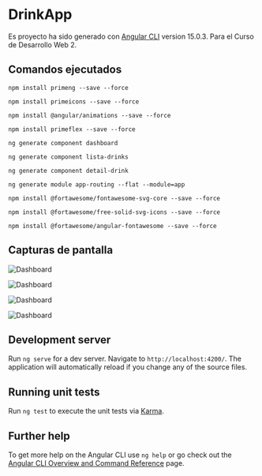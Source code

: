 # DrinkApp

Es proyecto ha sido generado con [Angular CLI](https://github.com/angular/angular-cli) version 15.0.3. Para el Curso de Desarrollo Web 2.

## Comandos ejecutados

`npm install primeng --save --force`

`npm install primeicons --save --force`

`npm install @angular/animations --save --force`

`npm install primeflex --save --force`

`ng generate component dashboard`

`ng generate component lista-drinks`

`ng generate component detail-drink`

`ng generate module app-routing --flat --module=app`


`npm install @fortawesome/fontawesome-svg-core --save --force`

`npm install @fortawesome/free-solid-svg-icons --save --force`

`npm install @fortawesome/angular-fontawesome --save --force`

## Capturas de pantalla
![Dashboard](https://ticcenter.com.pe/img/maestria/dashboard.jpg)

![Dashboard](https://ticcenter.com.pe/img/maestria/bebidas-sin-alcohol.jpg)

![Dashboard](https://ticcenter.com.pe/img/maestria/bebidas-con-alcohol.jpg)

![Dashboard](https://ticcenter.com.pe/img/maestria/detalle-bebida.jpg)


## Development server

Run `ng serve` for a dev server. Navigate to `http://localhost:4200/`. The application will automatically reload if you change any of the source files.

## Running unit tests

Run `ng test` to execute the unit tests via [Karma](https://karma-runner.github.io).

## Further help

To get more help on the Angular CLI use `ng help` or go check out the [Angular CLI Overview and Command Reference](https://angular.io/cli) page.
